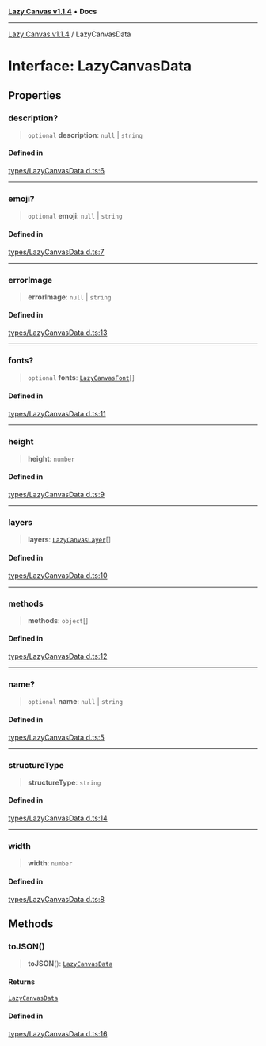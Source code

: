 [**Lazy Canvas v1.1.4**](../README.md) • **Docs**

***

[Lazy Canvas v1.1.4](../globals.md) / LazyCanvasData

# Interface: LazyCanvasData

## Properties

### description?

> `optional` **description**: `null` \| `string`

#### Defined in

[types/LazyCanvasData.d.ts:6](https://github.com/hitomihiumi/lazy-canvas-ts/blob/2f56b7524690b04d018a0bb1b24e9f83eddf6fcf/src/types/LazyCanvasData.d.ts#L6)

***

### emoji?

> `optional` **emoji**: `null` \| `string`

#### Defined in

[types/LazyCanvasData.d.ts:7](https://github.com/hitomihiumi/lazy-canvas-ts/blob/2f56b7524690b04d018a0bb1b24e9f83eddf6fcf/src/types/LazyCanvasData.d.ts#L7)

***

### errorImage

> **errorImage**: `null` \| `string`

#### Defined in

[types/LazyCanvasData.d.ts:13](https://github.com/hitomihiumi/lazy-canvas-ts/blob/2f56b7524690b04d018a0bb1b24e9f83eddf6fcf/src/types/LazyCanvasData.d.ts#L13)

***

### fonts?

> `optional` **fonts**: [`LazyCanvasFont`](LazyCanvasFont.md)[]

#### Defined in

[types/LazyCanvasData.d.ts:11](https://github.com/hitomihiumi/lazy-canvas-ts/blob/2f56b7524690b04d018a0bb1b24e9f83eddf6fcf/src/types/LazyCanvasData.d.ts#L11)

***

### height

> **height**: `number`

#### Defined in

[types/LazyCanvasData.d.ts:9](https://github.com/hitomihiumi/lazy-canvas-ts/blob/2f56b7524690b04d018a0bb1b24e9f83eddf6fcf/src/types/LazyCanvasData.d.ts#L9)

***

### layers

> **layers**: [`LazyCanvasLayer`](LazyCanvasLayer.md)[]

#### Defined in

[types/LazyCanvasData.d.ts:10](https://github.com/hitomihiumi/lazy-canvas-ts/blob/2f56b7524690b04d018a0bb1b24e9f83eddf6fcf/src/types/LazyCanvasData.d.ts#L10)

***

### methods

> **methods**: `object`[]

#### Defined in

[types/LazyCanvasData.d.ts:12](https://github.com/hitomihiumi/lazy-canvas-ts/blob/2f56b7524690b04d018a0bb1b24e9f83eddf6fcf/src/types/LazyCanvasData.d.ts#L12)

***

### name?

> `optional` **name**: `null` \| `string`

#### Defined in

[types/LazyCanvasData.d.ts:5](https://github.com/hitomihiumi/lazy-canvas-ts/blob/2f56b7524690b04d018a0bb1b24e9f83eddf6fcf/src/types/LazyCanvasData.d.ts#L5)

***

### structureType

> **structureType**: `string`

#### Defined in

[types/LazyCanvasData.d.ts:14](https://github.com/hitomihiumi/lazy-canvas-ts/blob/2f56b7524690b04d018a0bb1b24e9f83eddf6fcf/src/types/LazyCanvasData.d.ts#L14)

***

### width

> **width**: `number`

#### Defined in

[types/LazyCanvasData.d.ts:8](https://github.com/hitomihiumi/lazy-canvas-ts/blob/2f56b7524690b04d018a0bb1b24e9f83eddf6fcf/src/types/LazyCanvasData.d.ts#L8)

## Methods

### toJSON()

> **toJSON**(): [`LazyCanvasData`](LazyCanvasData.md)

#### Returns

[`LazyCanvasData`](LazyCanvasData.md)

#### Defined in

[types/LazyCanvasData.d.ts:16](https://github.com/hitomihiumi/lazy-canvas-ts/blob/2f56b7524690b04d018a0bb1b24e9f83eddf6fcf/src/types/LazyCanvasData.d.ts#L16)
